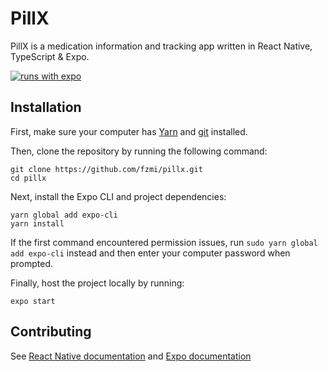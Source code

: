 # PillX
PillX is a medication information and tracking app written in React Native, TypeScript &amp; Expo.

[![runs with expo](https://img.shields.io/badge/Runs%20with%20Expo-000.svg?style=flat-square&logo=EXPO&labelColor=f3f3f3&logoColor=000)](https://expo.io/)

## Installation

First, make sure your computer has [Yarn](https://classic.yarnpkg.com/en/docs/install) and [git](https://www.atlassian.com/git/tutorials/install-git) installed.

Then, clone the repository by running the following command:

```
git clone https://github.com/fzmi/pillx.git
cd pillx
```

Next, install the Expo CLI and project dependencies:

```
yarn global add expo-cli
yarn install
```

If the first command encountered permission issues, run `sudo yarn global add expo-cli` instead and then enter your computer password when prompted.

Finally, host the project locally by running:

```
expo start
```


## Contributing

See [React Native documentation](https://reactnative.dev/docs/getting-started) and [Expo documentation](https://docs.expo.io/workflow/expo-cli/)
